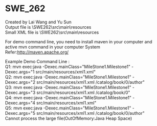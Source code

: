 # SWE_262
Created by Lai Wang and Yu Sun </br>
Output file is \SWE262\src\main\resources</br>
Small XML file is \SWE262\src\main\resources</br>

For demo command line, you need to install maven in your computer and active mvn command in your computer System </br>
Refer:http://maven.apache.org/ </br>

Example Demo Command Line :</br>
        Q1: mvn exec:java -Dexec.mainClass="MileStone1.Milestone1" -Dexec.args="1 src/main/resources/xml1.xml"</br>
        Q2: mvn exec:java -Dexec.mainClass="MileStone1.Milestone1" -Dexec.args="2 src/main/resources/xml1.xml /catalog/book/0/author"</br>
        Q3: mvn exec:java -Dexec.mainClass="MileStone1.Milestone1" -Dexec.args="3 src/main/resources/xml1.xml /catalog/book/0"</br>
        Q4: mvn exec:java -Dexec.mainClass="MileStone1.Milestone1" -Dexec.args="4 src/main/resources/xml1.xml"</br>
        Q5: mvn exec:java -Dexec.mainClass="MileStone1.Milestone1" -Dexec.args="5 src/main/resources/xml1.xml /catalog/book/0/author"</br>
Cannot process the large file(OutOfMemory:Java Heap Space)
